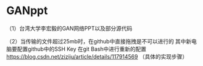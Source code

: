 # GANppt

（1）台湾大学李宏毅的GAN网络PPT以及部分源代码


（2）当传输的文件超过25mb时，在github中直接拖拽是不可以进行的
其中新电脑要配置github中的SSH Key 
   在git Bash中进行重新的配置  https://blog.csdn.net/ziziju/article/details/117914569  （具体的实现步骤）

